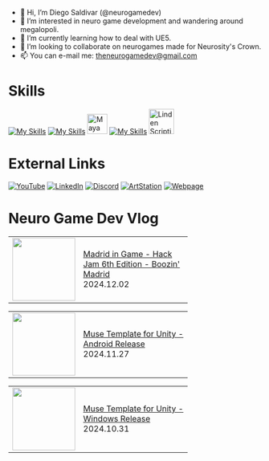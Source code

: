 

- 👋 Hi, I’m Diego Saldivar (@neurogamedev)
- 👀 I’m interested in neuro game development and wandering around megalopoli.
- 🌱 I’m currently learning how to deal with UE5.
- 💞️ I’m looking to collaborate on neurogames made for Neurosity's Crown.
- 📫 You can e-mail me: theneurogamedev@gmail.com

# Skills
[![My Skills](https://skillicons.dev/icons?i=unity,unreal,ps,ai,ae)](https://skillicons.dev)    [![My Skills](https://skillicons.dev/icons?i=au)](https://skillicons.dev) <img src="https://cdn.jsdelivr.net/gh/devicons/devicon/icons/maya/maya-original-wordmark.svg" title="Maya" alt="Maya" width="40" height="40"/>&nbsp;[![My Skills](https://skillicons.dev/icons?i=blender,html,cs,cpp,java,javascript,python)](https://skillicons.dev) <img src="https://pbs.twimg.com/profile_images/1265766959137734656/Ahc3Egxl_400x400.jpg" title="Linden Scripting Language" alt="Linden Scripting Language" width="50" height="50"/>&nbsp;

# External Links
[![YouTube](https://img.shields.io/badge/youtube-%23FF0000.svg?style=for-the-badge&logo=youtube&logoColor=white)](https://www.youtube.com/channel/UC-pPnuhjYYfg7Y2cqpSL3rA)
[![LinkedIn](https://img.shields.io/badge/linkedin-%230077B5.svg?style=for-the-badge&logo=linkedin&logoColor=white)](https://www.linkedin.com/in/desaldivar)
[![Discord](https://img.shields.io/badge/discord-%237289da.svg?style=for-the-badge&logo=discord&logoColor=white)](https://www.artstation.com/dsaldivar)
[![ArtStation](https://img.shields.io/badge/artstation-%2313AFF0.svg?style=for-the-badge&logo=artstation&logoColor=white)](https://www.artstation.com/dsaldivar)
[![Webpage](https://img.shields.io/badge/Webpage-%238e7cc3.svg?style=for-the-badge&logo=googlechrome&logoColor=white)](https://www.neurogamedev.com/)

# Neuro Game Dev Vlog
<!-- BLOG-POST-LIST:START --><table><tr><td><a href="https://www.youtube.com/watch?v=j2nWfxCHa6U"><img width="125px" src="https://i.ytimg.com/vi/j2nWfxCHa6U/mqdefault.jpg"></a></td>
<td width="200"><a href="https://www.youtube.com/watch?v=j2nWfxCHa6U">Madrid in Game - Hack Jam 6th Edition - Boozin&#39; Madrid</a><br/>2024.12.02</td></tr></table>
<table><tr><td><a href="https://www.youtube.com/watch?v=xl8irNDRZC4"><img width="125px" src="https://i.ytimg.com/vi/xl8irNDRZC4/mqdefault.jpg"></a></td>
<td width="200"><a href="https://www.youtube.com/watch?v=xl8irNDRZC4">Muse Template for Unity - Android Release</a><br/>2024.11.27</td></tr></table>
<table><tr><td><a href="https://www.youtube.com/watch?v=B9BcZV2J5x4"><img width="125px" src="https://i.ytimg.com/vi/B9BcZV2J5x4/mqdefault.jpg"></a></td>
<td width="200"><a href="https://www.youtube.com/watch?v=B9BcZV2J5x4">Muse Template for Unity - Windows Release</a><br/>2024.10.31</td></tr></table>
<!-- BLOG-POST-LIST:END -->

<!---
neuromodgames/neurogamedev is a ✨ special ✨ repository because its `README.md` (this file) appears on your GitHub profile.
You can click the Preview link to take a look at your changes.
--->
